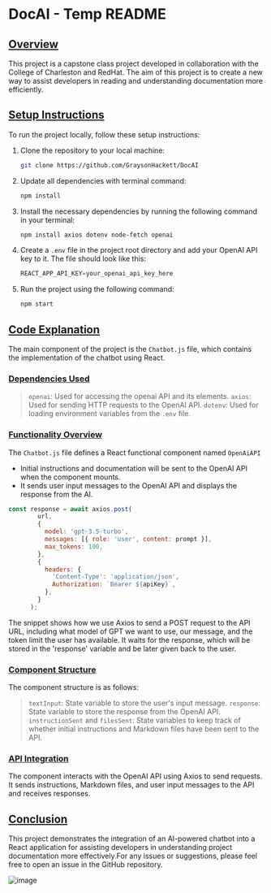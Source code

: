 # DocAI - Temp README

## <u>Overview</u>

This project is a capstone class project developed in collaboration with the College of Charleston and RedHat. The aim of this project is to create a new way to assist developers in reading and understanding documentation more efficiently.

## <u>Setup Instructions</u>

To run the project locally, follow these setup instructions:

1. Clone the repository to your local machine:
   ```sh 
   git clone https://github.com/GraysonHackett/DocAI
   ```
2. Update all dependencies with terminal command: 
   ```sh
   npm install 
   ```
3. Install the necessary dependencies by running the following command in your terminal:
   ```sh
   npm install axios dotenv node-fetch openai 
   ```
4. Create a `.env` file in the project root directory and add your OpenAI API key to it. The file should look like this:
   ```js
   REACT_APP_API_KEY=your_openai_api_key_here
   ```
5. Run the project using the following command:
   ```sh
   npm start
   ```


## <u>Code Explanation</u>

The main component of the project is the `Chatbot.js` file, which contains the implementation of the chatbot using React.

### <u>Dependencies Used</u>

> `openai`: Used for accessing the openai API and its elements.
> `axios`: Used for sending HTTP requests to the OpenAI API.
> `dotenv`: Used for loading environment variables from the `.env` file.

### <u>Functionality Overview</u>

The `Chatbot.js` file defines a React functional component named `OpenAiAPI`

- Initial instructions and documentation will be sent to the OpenAI API when the component mounts.
- It sends user input messages to the OpenAI API and displays the response from the AI.

```js
const response = await axios.post(
        url,
        {
          model: 'gpt-3.5-turbo',
          messages: [{ role: 'user', content: prompt }],
          max_tokens: 100,
        },
        {
          headers: {
            'Content-Type': 'application/json',
            Authorization: `Bearer ${apiKey}`,
          },
        }
      );
```
The snippet shows how we use Axios to send a POST request to the API URL, including what model of GPT we want to use, our message, and the token limit the user has available. It waits for the response, which will be stored in the 'response' variable and be later given back to the user.

### <u>Component Structure</u>

The component structure is as follows:

> `textInput`: State variable to store the user's input message.
> `response`: State variable to store the response from the OpenAI API.
> `instructionSent` and `filesSent`: State variables to keep track of whether initial instructions and Markdown files have been sent to the API.

### <u>API Integration</u>

The component interacts with the OpenAI API using Axios to send requests. It sends instructions, Markdown files, and user input messages to the API and receives responses.

## <u>Conclusion</u>

This project demonstrates the integration of an AI-powered chatbot into a React application for assisting developers in understanding project documentation more effectively.For any issues or suggestions, please feel free to open an issue in the GitHub repository.

![image](https://venturebeat.com/wp-content/uploads/2021/09/Red-Hat-e1684880569131.jpg?w=1200&strip=all)
